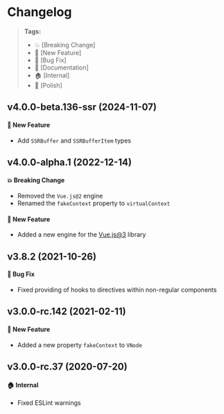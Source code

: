 Changelog
=========

> **Tags:**
> - :boom:       [Breaking Change]
> - :rocket:     [New Feature]
> - :bug:        [Bug Fix]
> - :memo:       [Documentation]
> - :house:      [Internal]
> - :nail_care:  [Polish]

## v4.0.0-beta.136-ssr (2024-11-07)

#### :rocket: New Feature

* Add `SSRBuffer` and `SSRBufferItem` types

## v4.0.0-alpha.1 (2022-12-14)

#### :boom: Breaking Change

* Removed the `Vue.js@2` engine
* Renamed the `fakeContext` property to `virtualContext`

#### :rocket: New Feature

* Added a new engine for the [Vue.js@3](https://vuejs.org/) library

## v3.8.2 (2021-10-26)

#### :bug: Bug Fix

* Fixed providing of hooks to directives within non-regular components

## v3.0.0-rc.142 (2021-02-11)

#### :rocket: New Feature

* Added a new property `fakeContext` to `VNode`

## v3.0.0-rc.37 (2020-07-20)

#### :house: Internal

* Fixed ESLint warnings
